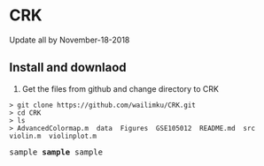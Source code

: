 # CRK


Update all by November-18-2018


Install and downlaod 
--------------------------------------
1. Get the files from github and change directory to CRK
```shell
> git clone https://github.com/wailimku/CRK.git
> cd CRK
> ls
> AdvancedColormap.m  data  Figures  GSE105012  README.md  src violin.m  violinplot.m
```
<pre>
sample <b>sample</b> sample
</pre>
